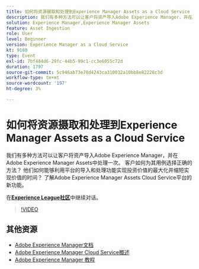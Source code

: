 ```yaml
---
title: 如何将资源摄取和处理到Experience Manager Assets as a Cloud Service
description: 我们有多种方法可以让客户将资产导入Adobe Experience Manager，并在Adobe Experience Manager Assets中处理一次。 客户如何为其用例选择正确的方法？ 他们如何能够利用平台的导入和处理功能实现投资价值的最大化并缩短实现价值的时间？ 了解Adobe Experience Manager Assets Cloud Service平台的新功能。
solution: Experience Manager,Experience Manager Assets
feature: Asset Ingestion
role: User
level: Beginner
version: Experience Manager as a Cloud Service
kt: 9180
type: Event
exl-id: 7bf484d6-29fc-44b5-99c1-cc3e6055c72d
duration: 1797
source-git-commit: 5c946ab73e78d4243ca310032a10bb8e82228c3d
workflow-type: tm+mt
source-wordcount: '197'
ht-degree: 3%

---
```


# 如何将资源摄取和处理到Experience Manager Assets as a Cloud Service

我们有多种方法可以让客户将资产导入Adobe Experience Manager，并在Adobe Experience Manager Assets中处理一次。 客户如何为其用例选择正确的方法？ 他们如何能够利用平台的导入和处理功能实现投资价值的最大化并缩短实现价值的时间？ 了解Adobe Experience Manager Assets Cloud Service平台的新功能。

在&#x200B;**[Experience League社区](https://adobe.ly/2Zq7dlg)**&#x200B;中继续对话。

>[!VIDEO](https://video.tv.adobe.com/v/337773/?quality=12&learn=on&hidetitle=true)

## 其他资源

- [Adobe Experience Manager文档](https://experienceleague.adobe.com/docs/experience-manager-cloud-service.html)
- [Adobe Experience Manager Cloud Service概述](https://experienceleague.adobe.com/docs/experience-manager-cloud-service/overview/home.html)
- [Adobe Experience Manager 教程](https://experienceleague.adobe.com/docs/experience-manager-tutorials.html)
